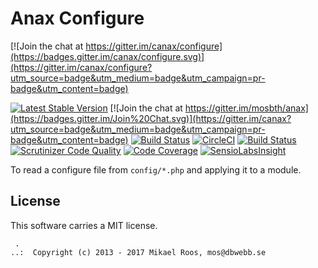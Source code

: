Anax Configure
==================================

[![Join the chat at https://gitter.im/canax/configure](https://badges.gitter.im/canax/configure.svg)](https://gitter.im/canax/configure?utm_source=badge&utm_medium=badge&utm_campaign=pr-badge&utm_content=badge)

[![Latest Stable Version](https://poser.pugx.org/anax/configure/v/stable)](https://packagist.org/packages/anax/configure)
[![Join the chat at https://gitter.im/mosbth/anax](https://badges.gitter.im/Join%20Chat.svg)](https://gitter.im/canax?utm_source=badge&utm_medium=badge&utm_campaign=pr-badge&utm_content=badge)
[![Build Status](https://travis-ci.org/canax/configure.svg?branch=master)](https://travis-ci.org/canax/configure)
[![CircleCI](https://circleci.com/gh/canax/configure.svg?style=svg)](https://circleci.com/gh/canax/configure)
[![Build Status](https://scrutinizer-ci.com/g/canax/configure/badges/build.png?b=master)](https://scrutinizer-ci.com/g/canax/configure/build-status/master)
[![Scrutinizer Code Quality](https://scrutinizer-ci.com/g/canax/configure/badges/quality-score.png?b=master)](https://scrutinizer-ci.com/g/canax/configure/?branch=master)
[![Code Coverage](https://scrutinizer-ci.com/g/canax/configure/badges/coverage.png?b=master)](https://scrutinizer-ci.com/g/canax/configure/?branch=master)
[![SensioLabsInsight](https://insight.sensiolabs.com/projects/986e44ce-6f86-4907-bfa9-1304bf393473/mini.png)](https://insight.sensiolabs.com/projects/986e44ce-6f86-4907-bfa9-1304bf393473)

To read a configure file from `config/*.php` and applying it to a module.



License
------------------

This software carries a MIT license.



```
 .  
..:  Copyright (c) 2013 - 2017 Mikael Roos, mos@dbwebb.se
```
